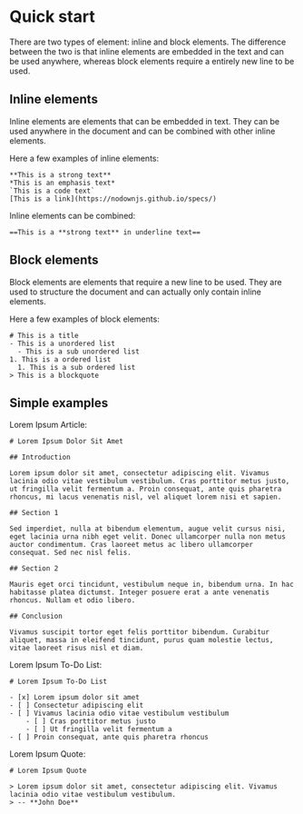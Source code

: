 # Quick start

There are two types of element: inline and block elements.
The difference between the two is that inline elements are embedded in the text and can be used anywhere, whereas block elements require a entirely new line to be used.

## Inline elements

Inline elements are elements that can be embedded in text. They can be used anywhere in the document and can be combined with other inline elements.

Here a few examples of inline elements:

```
**This is a strong text**
*This is an emphasis text*
`This is a code text`
[This is a link](https://nodownjs.github.io/specs/)
```

Inline elements can be combined:

```
==This is a **strong text** in underline text==
```

## Block elements

Block elements are elements that require a new line to be used. They are used to structure the document and can actually only contain inline elements.

Here a few examples of block elements:

```
# This is a title
- This is a unordered list
  - This is a sub unordered list
1. This is a ordered list
  1. This is a sub ordered list
> This is a blockquote
```

## Simple examples

Lorem Ipsum Article:

```
# Lorem Ipsum Dolor Sit Amet

## Introduction

Lorem ipsum dolor sit amet, consectetur adipiscing elit. Vivamus lacinia odio vitae vestibulum vestibulum. Cras porttitor metus justo, ut fringilla velit fermentum a. Proin consequat, ante quis pharetra rhoncus, mi lacus venenatis nisl, vel aliquet lorem nisi et sapien.

## Section 1

Sed imperdiet, nulla at bibendum elementum, augue velit cursus nisi, eget lacinia urna nibh eget velit. Donec ullamcorper nulla non metus auctor condimentum. Cras laoreet metus ac libero ullamcorper consequat. Sed nec nisl felis.

## Section 2

Mauris eget orci tincidunt, vestibulum neque in, bibendum urna. In hac habitasse platea dictumst. Integer posuere erat a ante venenatis rhoncus. Nullam et odio libero.

## Conclusion

Vivamus suscipit tortor eget felis porttitor bibendum. Curabitur aliquet, massa in eleifend tincidunt, purus quam molestie lectus, vitae laoreet risus nisl et diam.
```

Lorem Ipsum To-Do List:

```
# Lorem Ipsum To-Do List

- [x] Lorem ipsum dolor sit amet
- [ ] Consectetur adipiscing elit
- [ ] Vivamus lacinia odio vitae vestibulum vestibulum
    - [ ] Cras porttitor metus justo
    - [ ] Ut fringilla velit fermentum a
- [ ] Proin consequat, ante quis pharetra rhoncus
```

Lorem Ipsum Quote:

```
# Lorem Ipsum Quote

> Lorem ipsum dolor sit amet, consectetur adipiscing elit. Vivamus lacinia odio vitae vestibulum vestibulum.
> -- **John Doe**
```
